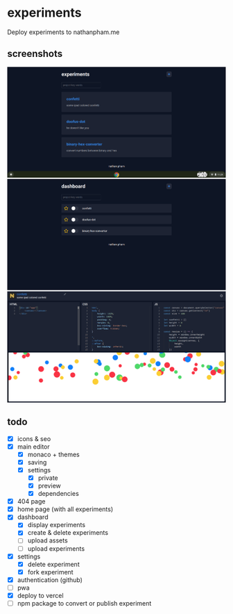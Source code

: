 # experiments
Deploy experiments to nathanpham.me

## screenshots
![home](/screenshots/home.png)
![dashboard](/screenshots/dashboard.png)
![editor](/screenshots/editor.png)

## todo
- [x] icons & seo  
- [x] main editor  
    - [x] monaco + themes  
    - [x] saving  
    - [x] settings  
        - [x] private  
        - [x] preview  
        - [x] dependencies  
- [x] 404 page
- [x] home page (with all experiments)  
- [x] dashboard  
    - [x] display experiments  
    - [x] create & delete experiments  
    - [ ] upload assets  
    - [ ] upload experiments  
- [x] settings  
    - [x] delete experiment  
    - [x] fork experiment  
- [x] authentication (github)  
- [ ] pwa  
- [x] deploy to vercel  
- [ ] npm package to convert or publish experiment